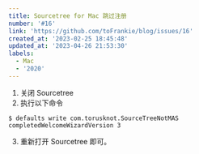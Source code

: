 ```yaml
---
title: Sourcetree for Mac 跳过注册
number: '#16'
link: 'https://github.com/toFrankie/blog/issues/16'
created_at: '2023-02-25 18:45:48'
updated_at: '2023-04-26 21:53:30'
labels:
  - Mac
  - '2020'
---
```

1. 关闭 Sourcetree
2. 执行以下命令
```
$ defaults write com.torusknot.SourceTreeNotMAS completedWelcomeWizardVersion 3
```
3. 重新打开 Sourcetree 即可。
